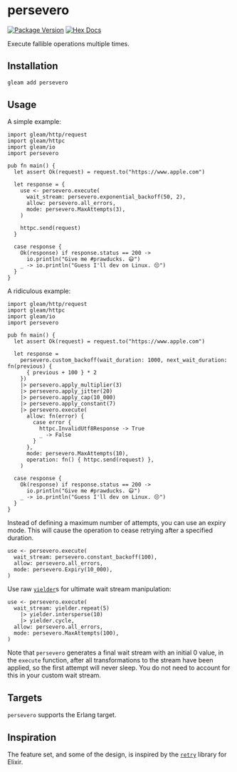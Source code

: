 # persevero

[![Package Version](https://img.shields.io/hexpm/v/persevero)](https://hex.pm/packages/persevero)
[![Hex Docs](https://img.shields.io/badge/hex-docs-ffaff3)](https://hexdocs.pm/persevero/)

Execute fallible operations multiple times.

## Installation

```sh
gleam add persevero
```

## Usage

A simple example:

```gleam
import gleam/http/request
import gleam/httpc
import gleam/io
import persevero

pub fn main() {
  let assert Ok(request) = request.to("https://www.apple.com")

  let response = {
    use <- persevero.execute(
      wait_stream: persevero.exponential_backoff(50, 2),
      allow: persevero.all_errors,
      mode: persevero.MaxAttempts(3),
    )

    httpc.send(request)
  }

  case response {
    Ok(response) if response.status == 200 ->
      io.println("Give me #prawducks. 😃")
    _ -> io.println("Guess I'll dev on Linux. 😔")
  }
}
```

A ridiculous example:

```gleam
import gleam/http/request
import gleam/httpc
import gleam/io
import persevero

pub fn main() {
  let assert Ok(request) = request.to("https://www.apple.com")

  let response =
    persevero.custom_backoff(wait_duration: 1000, next_wait_duration: fn(previous) {
      { previous + 100 } * 2
    })
    |> persevero.apply_multiplier(3)
    |> persevero.apply_jitter(20)
    |> persevero.apply_cap(10_000)
    |> persevero.apply_constant(7)
    |> persevero.execute(
      allow: fn(error) {
        case error {
          httpc.InvalidUtf8Response -> True
          _ -> False
        }
      },
      mode: persevero.MaxAttempts(10),
      operation: fn() { httpc.send(request) },
    )

  case response {
    Ok(response) if response.status == 200 ->
      io.println("Give me #prawducks. 😃")
    _ -> io.println("Guess I'll dev on Linux. 😔")
  }
}
```

Instead of defining a maximum number of attempts, you can use an expiry mode.
This will cause the operation to cease retrying after a specified duration.

```gleam
use <- persevero.execute(
  wait_stream: persevero.constant_backoff(100),
  allow: persevero.all_errors,
  mode: persevero.Expiry(10_000),
)
```

Use raw [`yielder`](https://hexdocs.pm/gleam_yielder/gleam/yielder.html)s for
ultimate wait stream manipulation:

```gleam
use <- persevero.execute(
  wait_stream: yielder.repeat(5)
    |> yielder.intersperse(10)
    |> yielder.cycle,
  allow: persevero.all_errors,
  mode: persevero.MaxAttempts(100),
)
```

Note that `persevero` generates a final wait stream with an initial 0 value, in
the `execute` function, after all transformations to the stream have been
applied, so the first attempt will never sleep. You do not need to account for
this in your custom wait stream.

## Targets

`persevero` supports the Erlang target.

## Inspiration

The feature set, and some of the design, is inspired by the
[`retry`](https://hex.pm/packages/retry) library for Elixir.

